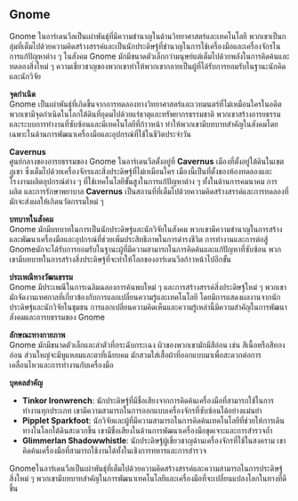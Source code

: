 ## **Gnome** 

Gnome ในอาร์เดนวีลเป็นเผ่าพันธุ์ที่มีความชำนาญในด้านวิทยาศาสตร์และเทคโนโลยี พวกเขาเป็นกลุ่มที่เต็มไปด้วยความคิดสร้างสรรค์และเป็นนักประดิษฐ์ที่ชำนาญในการใช้เครื่องมือและเครื่องจักรในการแก้ปัญหาต่าง ๆ ในสังคม Gnome มักมีขนาดตัวเล็กกว่ามนุษย์แต่เต็มไปด้วยพลังในการคิดค้นและทดลองสิ่งใหม่ ๆ ความเชี่ยวชาญของพวกเขาทำให้พวกเขากลายเป็นผู้ที่ได้รับการยอมรับในฐานะนักคิดและนักวิจัย

**จุดกำเนิด**  
Gnome เป็นเผ่าพันธุ์ที่เกิดขึ้นจากการทดลองทางวิทยาศาสตร์และเวทมนตร์ที่ไม่เหมือนใครในอดีต พวกเขามีจุดกำเนิดในโลกใต้ดินที่อุดมไปด้วยแร่ธาตุและทรัพยากรธรรมชาติ พวกเขาสร้างอารยธรรมและระบบการทำงานที่ซับซ้อนและมีเทคโนโลยีที่ก้าวหน้า ทำให้พวกเขามีบทบาทสำคัญในสังคมโดยเฉพาะในด้านการพัฒนาเครื่องมือและอุปกรณ์ที่ใช้ในชีวิตประจำวัน

**Cavernus**  
ศูนย์กลางของอารยธรรมของ Gnome ในอาร์เดนวีลตั้งอยู่ที่ **Cavernus** เมืองที่ตั้งอยู่ใต้ดินในเขตภูเขา ซึ่งเต็มไปด้วยเครื่องจักรและสิ่งประดิษฐ์ที่ไม่เหมือนใคร เมืองนี้เป็นที่ตั้งของห้องทดลองและโรงงานผลิตอุปกรณ์ต่าง ๆ ที่ใช้เทคโนโลยีขั้นสูงในการแก้ปัญหาต่าง ๆ ทั้งในด้านการคมนาคม การผลิต และการรักษาพยาบาล **Cavernus** เป็นสถานที่ที่เต็มไปด้วยความคิดสร้างสรรค์และการทดลองที่มักจะส่งผลให้เกิดนวัตกรรมใหม่ ๆ

**บทบาทในสังคม**  
Gnome มักมีบทบาทในการเป็นนักประดิษฐ์และนักวิจัยในสังคม พวกเขามีความชำนาญในการสร้างและพัฒนาเครื่องมือและอุปกรณ์ที่ช่วยเพิ่มประสิทธิภาพในการดำรงชีวิต การทำงานและการต่อสู้ Gnomeมักจะได้รับการยอมรับในฐานะผู้ที่มีความสามารถในการคิดค้นและแก้ปัญหาที่ซับซ้อน พวกเขามีบทบาทในการสร้างสิ่งประดิษฐ์ที่จะทำให้โลกของอาร์เดนวีลก้าวหน้าไปอีกขั้น

**ประเพณีทางวัฒนธรรม**  
Gnome มีประเพณีในการเฉลิมฉลองการค้นพบใหม่ ๆ และการสร้างสรรค์สิ่งประดิษฐ์ใหม่ ๆ พวกเขามักจัดงานเทศกาลที่เกี่ยวข้องกับการแลกเปลี่ยนความรู้และเทคโนโลยี โดยมีการแสดงผลงานจากนักประดิษฐ์และนักวิจัยในชุมชน การแลกเปลี่ยนความคิดเห็นและความรู้เหล่านี้มีความสำคัญในการพัฒนาสังคมและอารยธรรมของ Gnome

**ลักษณะทางกายภาพ**  
Gnome มักมีขนาดตัวเล็กและลำตัวที่กระฉับกระเฉง ผิวของพวกเขามักมีสีอ่อน เช่น สีเนื้อหรือสีทองอ่อน ส่วนใหญ่จะมีหูแหลมและตาที่เฉียบคม มักสวมใส่เสื้อผ้าที่ออกแบบมาเพื่อสะดวกต่อการเคลื่อนไหวและการทำงานกับเครื่องมือ

**บุคคลสำคัญ**

* **Tinkor Ironwrench**: นักประดิษฐ์ที่มีชื่อเสียงจากการคิดค้นเครื่องมือที่สามารถใช้ในการทำงานทุกประเภท เขามีความสามารถในการออกแบบเครื่องจักรที่ซับซ้อนได้อย่างแม่นยำ  
* **Pipplet Sparkfoot**: นักวิจัยและผู้ที่มีความสามารถในการคิดค้นเทคโนโลยีที่ช่วยให้การเดินทางในโลกใต้ดินสะดวกขึ้น เขามีชื่อเสียงในด้านการพัฒนาเครื่องมือขุดเจาะและการสำรวจถ้ำ  
* **Glimmerlan Shadowwhistle**: นักประดิษฐ์ผู้เชี่ยวชาญด้านเครื่องจักรที่ใช้ในสงคราม เขาคิดค้นเครื่องมือที่สามารถใช้งานได้ทั้งในเชิงการทหารและการสำรวจ

Gnomeในอาร์เดนวีลเป็นเผ่าพันธุ์ที่เต็มไปด้วยความคิดสร้างสรรค์และความสามารถในการประดิษฐ์สิ่งใหม่ ๆ พวกเขามีบทบาทสำคัญในการพัฒนาเทคโนโลยีและเครื่องมือที่จะเปลี่ยนแปลงโลกในทางที่ดีขึ้น